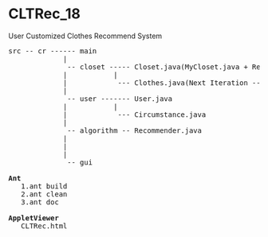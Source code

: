 # CLTRec_18
User Customized Clothes Recommend System

<pre>
src -- cr ------ main
             |
              -- closet ----- Closet.java(MyCloset.java + RecCloset.java)
             |           |
             |            --- Clothes.java(Next Iteration --> Feature Manage)
             |
              -- user ------- User.java
             |           |
             |            --- Circumstance.java
             |
              -- algorithm -- Recommender.java
             |            
             |
             |
              -- gui

<b>Ant</b>
   1.ant build
   2.ant clean
   3.ant doc

<b>AppletViewer</b>
   CLTRec.html
</pre>
